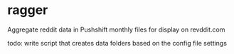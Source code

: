 # ragger
Aggregate reddit data in Pushshift monthly files for display on revddit.com

todo: write script that creates data folders based on the config file settings
